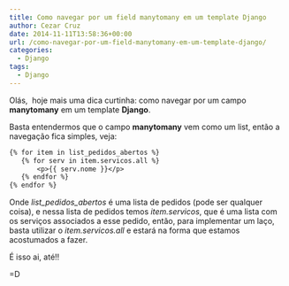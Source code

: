 ```yaml
---
title: Como navegar por um field manytomany em um template Django
author: Cezar Cruz
date: 2014-11-11T13:58:36+00:00
url: /como-navegar-por-um-field-manytomany-em-um-template-django/
categories:
  - Django
tags:
  - Django
---
```


Olás,  hoje mais uma dica curtinha: como navegar por um campo **manytomany** em um template **Django**.

<!--more-->

Basta entendermos que o campo **manytomany** vem como um list, então a navegação fica simples, veja:

```jsp
{% for item in list_pedidos_abertos %}
   {% for serv in item.servicos.all %}
       <p>{{ serv.nome }}</p>
   {% endfor %}
{% endfor %}
```

Onde _list_pedidos_abertos_ é uma lista de pedidos (pode ser qualquer coisa), e nessa lista de pedidos temos _item.servicos_, que é uma lista com os serviços associados a esse pedido, então, para implementar um laço, basta utilizar o _item.servicos.all_ e estará na forma que estamos acostumados a fazer.

É isso ai, até!!

=D
